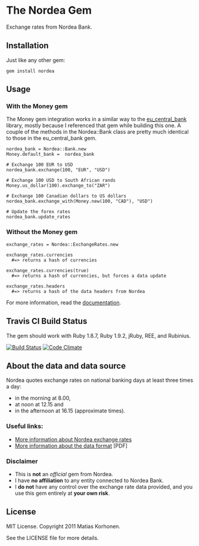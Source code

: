 The Nordea Gem
==============

Exchange rates from Nordea Bank.

Installation
------------

Just like any other gem:

    gem install nordea


Usage
-----

### With the Money gem

The Money gem integration works in a similar way to the [eu\_central\_bank](https://github.com/RubyMoney/eu_central_bank) library, mostly because I referenced that gem while building this one. A couple of the methods in the Nordea::Bank class are pretty much identical to those in the eu\_central\_bank gem.

    nordea_bank = Nordea::Bank.new
    Money.default_bank =  nordea_bank

    # Exchange 100 EUR to USD
    nordea_bank.exchange(100, "EUR", "USD")

    # Exchange 100 USD to South African rands
    Money.us_dollar(100).exchange_to("ZAR")

    # Exchange 100 Canadian dollars to US dollars
    nordea_bank.exchange_with(Money.new(100, "CAD"), "USD")

    # Update the forex rates
    nordea_bank.update_rates

### Without the Money gem

    exchange_rates = Nordea::ExchangeRates.new

    exchange_rates.currencies
      #=> returns a hash of currencies

    exchange_rates.currencies(true)
      #=> returns a hash of currencies, but forces a data update

    exchange_rates.headers
      #=> returns a hash of the data headers from Nordea

For more information, read the [documentation](http://rubydoc.info/gems/nordea).


Travis CI Build Status
----------------------

The gem should work with Ruby 1.8.7, Ruby 1.9.2, jRuby, REE, and Rubinius.

[![Build Status](https://travis-ci.org/matiaskorhonen/nordea.png?branch=master)](https://travis-ci.org/matiaskorhonen/nordea) [![Code Climate](https://codeclimate.com/github/k33l0r/nordea.png)](https://codeclimate.com/github/k33l0r/nordea)


About the data and data source
------------------------------

Nordea quotes exchange rates on national banking days at least three times a day:

* in the morning at 8.00,
* at noon at 12.15 and
* in the afternoon at 16.15 (approximate times).

### Useful links:

* [More information about Nordea exchange rates](http://j.mp/Nordea_exchange_rates)
* [More information about the data format](http://j.mp/Rates_for_electronic_processing) [PDF]

### Disclaimer

* This is **not** an *official* gem from Nordea.
* I have **no affiliation** to any entity connected to Nordea Bank.
* I **do not** have any control over the exchange rate data provided, and you use
this gem entirely at **your own risk**.

License
-------

MIT License. Copyright 2011 Matias Korhonen.

See the LICENSE file for more details.
